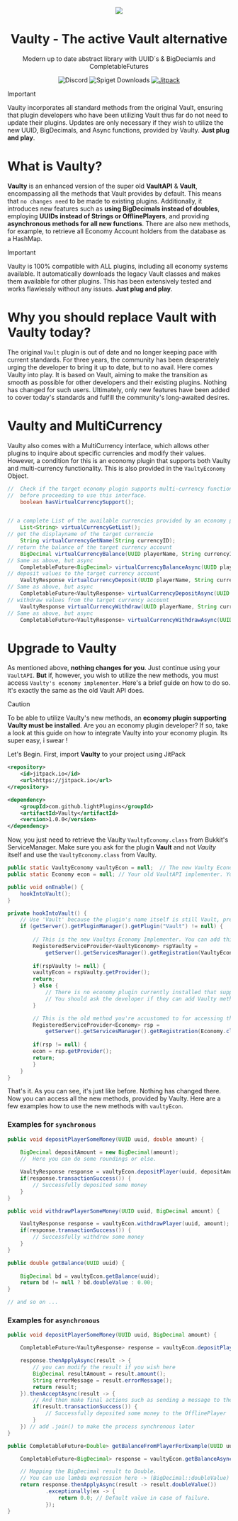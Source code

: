 <p align="center">
  <img src="https://i.ibb.co/Z85T9Jr/the-modern-vault-2.png"/>
</p>

<h1 align="center">Vaulty - The active Vault alternative</h1>
<div align="center">Modern up to date abstract library with UUID´s & BigDeciamls and CompletableFutures</div>

<div align="center">

![Discord](https://img.shields.io/discord/772495950127038465?style=flat&logo=discord&label=Discord)
![Spiget Downloads](https://img.shields.io/spiget/downloads/83862)
[![Jitpack](https://img.shields.io/jitpack/version/com.github.lightplugins/Vaulty)](https://jitpack.io/#lightPlugins/Vaulty)

</div>

> [!IMPORTANT]
> Vaulty incorporates all standard methods from the original Vault, ensuring that 
> plugin developers who have been utilizing Vault thus far do not need to update 
> their plugins. Updates are only necessary if they wish to utilize the new UUID, 
> BigDecimals, and Async functions, provided by Vaulty.
> **Just plug and play**.

# What is Vaulty?

**Vaulty** is an enhanced version of the super old **VaultAPI** & **Vault**, 
encompassing all the methods that Vault provides by
default. This means that `no changes need` to be made to existing plugins.
Additionally, it introduces new features such as **using BigDecimals
instead of doubles**, employing **UUIDs instead of Strings or OfflinePlayers**, and providing
**asynchronous methods for all new functions**. There are also new methods, for example, to
retrieve all Economy Account holders from the database as a HashMap.

> [!IMPORTANT]
> Vaulty is 100% compatible with ALL plugins, including all economy systems available.
> It automatically downloads the legacy Vault classes and makes them available for
> other plugins. This has been extensively tested and works flawlessly without any issues.
> **Just plug and play**.

# Why you should replace Vault with Vaulty today?

The original `Vault` plugin is out of date and no longer keeping pace with current standards. 
For three years, the community has been desperately urging the developer to bring it 
up to date, but to no avail. Here comes Vaulty into play. It is based on Vault, 
aiming to make the transition as smooth as possible for other developers and their existing 
plugins. Nothing has changed for such users. Ultimately, only new features have been added 
to cover today's standards and fulfill the community's long-awaited desires.

# Vaulty and MultiCurrency

Vaulty also comes with a MultiCurrency interface, which allows other plugins to inquire about 
specific currencies and modify their values. However, a condition for this is an economy plugin 
that supports both Vaulty and multi-currency functionality. This is also provided in the `VaultyEconomy` Object.

```java
//  Check if the target economy plugin supports multi-currency functionality 
//  before proceeding to use this interface.
    boolean hasVirtualCurrencySupport();


// a complete List of the available currencies provided by an economy plugin.
    List<String> virtualCurrencyGetList();
// get the displayname of the target currencie
    String virtualCurrencyGetName(String currencyID);
// return the balance of the target currency account
    BigDecimal virtualCurrencyBalance(UUID playerName, String currencyID);
// Same as above, but async
    CompletableFuture<BigDecimal> virtualCurrencyBalanceAsync(UUID playerName, String currencyID);
// deposit values to the target currency account
    VaultyResponse virtualCurrencyDeposit(UUID playerName, String currencyID, BigDecimal amount);
// Same as above, but async
    CompletableFuture<VaultyResponse> virtualCurrencyDepositAsync(UUID playerName, String currencyID, BigDecimal amount);
// withdraw values from the target currency account
    VaultyResponse virtualCurrencyWithdraw(UUID playerName, String currencyID, BigDecimal amount);
// Same as above, but async
    CompletableFuture<VaultyResponse> virtualCurrencyWithdrawAsync(UUID playerName, String currencyID, BigDecimal amount);
```

# Upgrade to Vaulty

As mentioned above, **nothing changes for you**. Just continue using your `VaultAPI`. **But** if, however, you wish to utilize the new methods, 
you must access `Vaulty's economy implementer`. Here's a brief guide on how to do so.
It's exactly the same as the old Vault API does.

> [!CAUTION]
> To be able to utilize Vaulty's new methods, an **economy plugin supporting 
> Vaulty must be installed**. Are you an economy plugin developer? If so, 
> take a look at this guide <comming soon> on how to integrate Vaulty into your economy plugin. Its super easy, i swear !

Let's Begin. First, import **Vaulty** to your project using JitPack

```xml
<repository>
    <id>jitpack.io</id>
    <url>https://jitpack.io</url>
</repository>

<dependency>
    <groupId>com.github.lightPlugins</groupId>
    <artifactId>Vaulty</artifactId>
    <version>1.0.0</version>
</dependency>
```

Now, you just need to retrieve the Vaulty `VaultyEconomy.class` from Bukkit's ServiceManager. 
Make sure you ask for the plugin **Vault** and not *Vaulty* itself and use the `VaultyEconomy.class` from Vaulty.

```java
public static VaultyEconomy vaultyEcon = null;  // The new Vaulty Economy implementer
public static Economy econ = null; // Your old VaultAPI implementer. You can still use them with Vaulty

public void onEnable() {
    hookIntoVault();
}

private hookIntoVault() {
    // Use 'Vault' because the plugin's name itself is still Vault, preventing other plugins from breaking.
    if (getServer().getPluginManager().getPlugin("Vault") != null) {
        
        // This is the new Vaultys Economy Implementer. You can add this to your vaultHook method.
        RegisteredServiceProvider<VaultyEconomy> rspVaulty = 
            getServer().getServicesManager().getRegistration(VaultyEconomy.class);
        
        if(rspVaulty != null) {
        vaultyEcon = rspVaulty.getProvider();
        return;
        } else {
            // There is no economy plugin currently installed that supports Vaulty. 
            // You should ask the developer if they can add Vaulty methods to their plugin.
        }

        // This is the old method you're accustomed to for accessing the Vault API, as you've been doing in the past years.
        RegisteredServiceProvider<Economy> rsp = 
            getServer().getServicesManager().getRegistration(Economy.class);
        
        if(rsp != null) {
        econ = rsp.getProvider();
        return;
        }
    }
}
```

That's it. As you can see, it's just like before. Nothing has changed there. Now you can access 
all the new methods, provided by Vaulty. Here are a few examples how to use the new methods with `vaultyEcon`.

### **Examples for `synchronous`**


```java
public void depositPlayerSomeMoney(UUID uuid, double amount) {
    
    BigDecimal depositAmount = new BigDecimal(amount);
    //  Here you can do some roundings or else.

    VaultyResponse response = vaultyEcon.depositPlayer(uuid, depositAmount);
    if(response.transactionSuccess()) {
        // Successfully deposited some money
    }
}

public void withdrawPlayerSomeMoney(UUID uuid, BigDecimal amount) {

    VaultyResponse response = vaultyEcon.withdrawPlayer(uuid, amount);
    if(response.transactionSuccess()) {
        // Successfully withdrew some money
    }
}

public double getBalance(UUID uuid) {
    
    BigDecimal bd = vaultyEcon.getBalance(uuid);
    return bd != null ? bd.doubleValue : 0.00;
}

// and so on ...
```
### **Examples for `asynchronous`**

```java
public void depositPlayerSomeMoney(UUID uuid, BigDecimal amount) {

    CompletableFuture<VaultyResponse> response = vaultyEcon.depositPlayerAsync(uuid, amount);

    response.thenApplyAsync(result -> {
        // you can modify the result if you wish here
        BigDecimal resultAmount = result.amount();
        String errorMessage = result.errorMessage();
        return result;
    }).thenAcceptAsync(result -> {
        // And then make final actions such as sending a message to the player.
        if(result.transactionSuccess()) {
            // Successfully deposited some money to the OfflinePlayer
        }
    }) // add .join() to make the process synchronous later
}

public CompletableFuture<Double> getBalanceFromPlayerForExample(UUID uuid) {

    CompletableFuture<BigDecimal> response = vaultyEcon.getBalanceAsync(uuid);

    // Mapping the BigDecimal result to Double.
    // You can use lambda expression here -> (BigDecimal::doubleValue)
    return response.thenApplyAsync(result -> result.doubleValue())
            .exceptionally(ex -> {
                return 0.0; // Default value in case of failure.
            });
}
```





